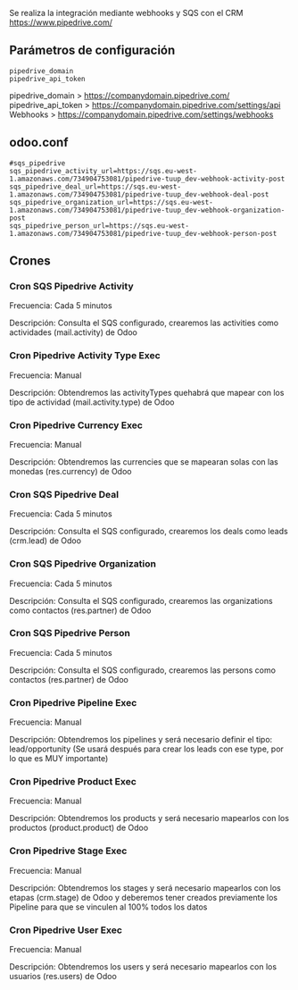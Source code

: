Se realiza la integración mediante webhooks y SQS con el CRM https://www.pipedrive.com/

## Parámetros de configuración
```
pipedrive_domain
pipedrive_api_token
``` 

pipedrive_domain > https://companydomain.pipedrive.com/
pipedrive_api_token > https://companydomain.pipedrive.com/settings/api
Webhooks > https://companydomain.pipedrive.com/settings/webhooks

## odoo.conf
```
#sqs_pipedrive
sqs_pipedrive_activity_url=https://sqs.eu-west-1.amazonaws.com/734904753081/pipedrive-tuup_dev-webhook-activity-post
sqs_pipedrive_deal_url=https://sqs.eu-west-1.amazonaws.com/734904753081/pipedrive-tuup_dev-webhook-deal-post
sqs_pipedrive_organization_url=https://sqs.eu-west-1.amazonaws.com/734904753081/pipedrive-tuup_dev-webhook-organization-post
sqs_pipedrive_person_url=https://sqs.eu-west-1.amazonaws.com/734904753081/pipedrive-tuup_dev-webhook-person-post
```

## Crones

### Cron SQS Pipedrive Activity
Frecuencia: Cada 5 minutos

Descripción: Consulta el SQS configurado, crearemos las activities como actividades (mail.activity) de Odoo

### Cron Pipedrive Activity Type Exec
Frecuencia: Manual

Descripción: Obtendremos las activityTypes quehabrá que mapear con los tipo de actividad (mail.activity.type) de Odoo

### Cron Pipedrive Currency Exec
Frecuencia: Manual

Descripción: Obtendremos las currencies que se mapearan solas con las monedas (res.currency) de Odoo

### Cron SQS Pipedrive Deal
Frecuencia: Cada 5 minutos

Descripción: Consulta el SQS configurado, crearemos los deals como leads (crm.lead) de Odoo

### Cron SQS Pipedrive Organization
Frecuencia: Cada 5 minutos

Descripción: Consulta el SQS configurado, crearemos las organizations como contactos (res.partner) de Odoo

### Cron SQS Pipedrive Person
Frecuencia: Cada 5 minutos

Descripción: Consulta el SQS configurado, crearemos las persons como contactos (res.partner) de Odoo

### Cron Pipedrive Pipeline Exec
Frecuencia: Manual

Descripción: Obtendremos los pipelines y será necesario definir el tipo: lead/opportunity (Se usará después para crear los leads con ese type, por lo que es MUY importante)

### Cron Pipedrive Product Exec
Frecuencia: Manual

Descripción: Obtendremos los products y será necesario mapearlos con los productos (product.product) de Odoo

### Cron Pipedrive Stage Exec
Frecuencia: Manual

Descripción: Obtendremos los stages y será necesario mapearlos con los etapas (crm.stage) de Odoo y deberemos tener creados previamente los Pipeline para que se vinculen al 100% todos los datos

### Cron Pipedrive User Exec
Frecuencia: Manual

Descripción: Obtendremos los users y será necesario mapearlos con los usuarios (res.users) de Odoo

